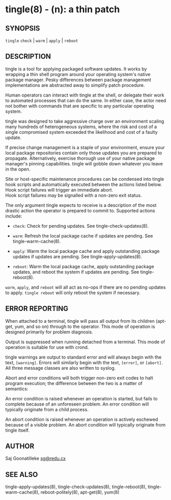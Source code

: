 tingle(8) - (n): a thin patch
=============================


## SYNOPSIS

`tingle` `check` | `warm` | `apply` | `reboot`


## DESCRIPTION

tingle is a tool for applying packaged software updates.  It works by 
wrapping a thin shell program around your operating system's native 
package manager.  Pesky differences between package management 
implementations are abstracted away to simplify patch procedure.  

Human operators can interact with tingle at the shell, or delegate their 
work to automated processes that can do the same.  In either case, the 
actor need not bother with commands that are specific to any particular 
operating system.

tingle was designed to take aggressive charge over an environment 
scaling many hundreds of heterogeneous systems, where the risk and cost 
of a single compromised system exceeded the likelihood and cost of a
faulty update.

If precise change management is a staple of your environment, ensure 
your local package repositories contain only those updates you are 
prepared to propagate.  Alternatively, exercise thorough use of your 
native package manager's pinning capabilities.  tingle will gobble down 
whatever you leave in the open.

Site or host-specific maintenance procedures can be condensed into 
tingle hook scripts and automatically executed between the actions 
listed below.  Hook script failures will trigger an immediate abort.  
Hook script failures may be signalled with a non-zero exit status.

The only argument tingle expects to receive is a description of the most 
drastic action the operator is prepared to commit to.  Supported actions 
include:

* `check`:
  Check for pending updates.  See tingle-check-updates(8).

* `warm`:
  Refresh the local package cache if updates are pending.  See 
  tingle-warm-cache(8).

* `apply`:
  Warm the local package cache and apply outstanding package updates if 
  updates are pending.  See tingle-apply-updates(8).

* `reboot`:
  Warm the local package cache, apply outstanding package updates, and 
  reboot the system if updates are pending.  See tingle-reboot(8).

`warm`, `apply`, and `reboot` will all act as no-ops if there are no 
pending updates to apply.  `tingle reboot` will only reboot the system 
if necessary.


## ERROR REPORTING

When attached to a terminal, tingle will pass all output from its 
children (apt-get, yum, and so on) through to the operator.  This mode 
of operation is designed primarily for problem diagnosis.

Output is suppressed when running detached from a terminal.  This mode 
of operation is suitable for use with crond.

tingle warnings are output to standard error and will always begin with 
the text, `[warning]`.  Errors will similarly begin with the text, 
`[error]`, or `[abort]`.  All three message classes are also written to 
syslog.

Abort and error conditions will both trigger non-zero exit codes to halt 
program execution; the difference between the two is a matter of 
semantics:

An error condition is raised whenever an operation is started, but fails 
to complete because of an unforeseen problem.  An error condition will 
typically originate from a child process.

An abort condition is raised whenever an operation is actively eschewed 
because of a visible problem.  An abort condition will typically 
originate from tingle itself.


## AUTHOR

Saj Goonatilleke <sg@redu.cx>


## SEE ALSO

tingle-apply-updates(8), tingle-check-updates(8), tingle-reboot(8), 
tingle-warm-cache(8), reboot-politely(8), apt-get(8), yum(8)
